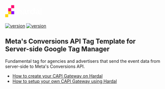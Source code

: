 <p><a href="https://usehardal.com/?utm_source=github&utm_medium=meta-tag" target="_blank"><svg width="120" height="50" viewBox="0 0 411 133" fill="none" xmlns="http://www.w3.org/2000/svg"><path d="M133.949 100.383V30.1316H146.594V56.7269H148.4C148.936 55.6564 149.772 54.5859 150.909 53.5154C152.047 52.4449 153.552 51.5751 155.426 50.906C157.366 50.1701 159.808 49.8021 162.752 49.8021C166.632 49.8021 170.011 50.7053 172.888 52.5118C175.832 54.2514 178.107 56.6935 179.713 59.8381C181.318 62.9158 182.121 66.5287 182.121 70.6769V100.383H169.476V71.6805C169.476 67.9338 168.539 65.1237 166.666 63.2503C164.859 61.3769 162.25 60.4402 158.838 60.4402C154.957 60.4402 151.946 61.7449 149.805 64.3543C147.664 66.8967 146.594 70.4762 146.594 75.0928V100.383H133.949ZM206.731 101.788C203.184 101.788 200.006 101.186 197.196 99.982C194.386 98.7108 192.145 96.9043 190.472 94.5625C188.866 92.1539 188.064 89.2435 188.064 85.8312C188.064 82.419 188.866 79.5755 190.472 77.3007C192.145 74.9589 194.42 73.2194 197.297 72.082C200.241 70.8776 203.586 70.2755 207.333 70.2755H220.982V67.4654C220.982 65.1237 220.246 63.2168 218.774 61.7449C217.302 60.2061 214.96 59.4366 211.749 59.4366C208.604 59.4366 206.262 60.1726 204.723 61.6445C203.184 63.0496 202.181 64.8895 201.713 67.1643L190.071 63.2503C190.874 60.7079 192.145 58.3996 193.884 56.3255C195.691 54.1845 198.066 52.4784 201.01 51.2071C204.021 49.869 207.667 49.1999 211.949 49.1999C218.506 49.1999 223.691 50.8391 227.505 54.1176C231.319 57.396 233.225 62.1463 233.225 68.3686V86.9352C233.225 88.9424 234.162 89.946 236.036 89.946H240.05V100.383H231.62C229.144 100.383 227.104 99.7813 225.498 98.5769C223.892 97.3726 223.089 95.7669 223.089 93.7597V93.6593H221.182C220.915 94.4622 220.313 95.5327 219.376 96.8708C218.439 98.142 216.967 99.2795 214.96 100.283C212.953 101.287 210.21 101.788 206.731 101.788ZM208.938 91.5518C212.484 91.5518 215.361 90.5816 217.569 88.6413C219.844 86.6341 220.982 83.9913 220.982 80.7129V79.7093H208.236C205.894 79.7093 204.054 80.2111 202.716 81.2147C201.378 82.2183 200.709 83.6233 200.709 85.4298C200.709 87.2363 201.411 88.7082 202.816 89.8456C204.222 90.983 206.262 91.5518 208.938 91.5518ZM244.779 100.383V50.605H257.224V56.2251H259.03C259.766 54.2179 260.971 52.746 262.643 51.8093C264.383 50.8726 266.39 50.4043 268.665 50.4043H274.687V61.6445H268.464C265.253 61.6445 262.61 62.5143 260.536 64.2539C258.462 65.9266 257.425 68.5359 257.425 72.082V100.383H244.779ZM298.362 101.788C294.415 101.788 290.701 100.818 287.222 98.878C283.81 96.8708 281.067 93.9604 278.993 90.1467C276.919 86.333 275.882 81.7165 275.882 76.2971V74.6913C275.882 69.2719 276.919 64.6553 278.993 60.8417C281.067 57.028 283.81 54.151 287.222 52.2107C290.634 50.2035 294.348 49.1999 298.362 49.1999C301.373 49.1999 303.882 49.5679 305.889 50.3039C307.963 50.973 309.636 51.8427 310.907 52.9132C312.178 53.9837 313.148 55.1212 313.818 56.3255H315.624V30.1316H328.269V100.383H315.825V94.3618H314.018C312.881 96.2352 311.108 97.9413 308.699 99.4802C306.357 101.019 302.912 101.788 298.362 101.788ZM302.176 90.7489C306.056 90.7489 309.301 89.5111 311.911 87.0356C314.52 84.4931 315.825 80.8133 315.825 75.996V74.9924C315.825 70.1751 314.52 66.5287 311.911 64.0532C309.368 61.5107 306.123 60.2395 302.176 60.2395C298.295 60.2395 295.05 61.5107 292.441 64.0532C289.832 66.5287 288.527 70.1751 288.527 74.9924V75.996C288.527 80.8133 289.832 84.4931 292.441 87.0356C295.05 89.5111 298.295 90.7489 302.176 90.7489ZM353.228 101.788C349.682 101.788 346.504 101.186 343.694 99.982C340.884 98.7108 338.643 96.9043 336.97 94.5625C335.364 92.1539 334.561 89.2435 334.561 85.8312C334.561 82.419 335.364 79.5755 336.97 77.3007C338.643 74.9589 340.918 73.2194 343.795 72.082C346.738 70.8776 350.084 70.2755 353.83 70.2755H367.479V67.4654C367.479 65.1237 366.743 63.2168 365.271 61.7449C363.8 60.2061 361.458 59.4366 358.246 59.4366C355.102 59.4366 352.76 60.1726 351.221 61.6445C349.682 63.0496 348.679 64.8895 348.21 67.1643L336.569 63.2503C337.371 60.7079 338.643 58.3996 340.382 56.3255C342.189 54.1845 344.564 52.4784 347.508 51.2071C350.519 49.869 354.165 49.1999 358.447 49.1999C365.004 49.1999 370.189 50.8391 374.003 54.1176C377.816 57.396 379.723 62.1463 379.723 68.3686V86.9352C379.723 88.9424 380.66 89.946 382.533 89.946H386.548V100.383H378.118C375.642 100.383 373.601 99.7813 371.996 98.5769C370.39 97.3726 369.587 95.7669 369.587 93.7597V93.6593H367.68C367.413 94.4622 366.81 95.5327 365.874 96.8708C364.937 98.142 363.465 99.2795 361.458 100.283C359.451 101.287 356.707 101.788 353.228 101.788ZM355.436 91.5518C358.982 91.5518 361.859 90.5816 364.067 88.6413C366.342 86.6341 367.479 83.9913 367.479 80.7129V79.7093H354.734C352.392 79.7093 350.552 80.2111 349.214 81.2147C347.876 82.2183 347.207 83.6233 347.207 85.4298C347.207 87.2363 347.909 88.7082 349.314 89.8456C350.719 90.983 352.76 91.5518 355.436 91.5518ZM391.277 100.383V30.1316H403.923V100.383H391.277Z" fill="white" /><rect x="66.5" width="33.25" height="33.25" fill="#FF0B71" /><rect x="66.5" y="66.5" width="33.25" height="33.25" fill="#8F00FF" /><rect x="33.25" y="33.25" width="33.25" height="33.25" fill="#FF0B71" /><rect x="33.25" y="66.5" width="33.25" height="33.25" fill="#FFD700" /><rect y="99.75" width="33.25" height="33.25" fill="#FFD700" /></svg></p></a>

[![version](https://img.shields.io/badge/sGTM-Tag_Template-blue)](https://usehardal.com)
[![version](https://img.shields.io/badge/version-1.0.1-green.svg)](https://usehardal.com)

## Meta's Conversions API Tag Template for Server-side Google Tag Manager

Fundamental tag for agencies and advertisers that send the event data from server-side to Meta's Conversions API.

- [How to create your CAPI Gateway on Hardal](https://docs.usehardal.com/getting-started/create-container/capi)
- [How to setup your own CAPI Gateway using Hardal](https://docs.usehardal.com/getting-started/setup-guide/capi-setup)

